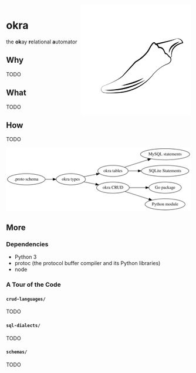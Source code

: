 <img align="right" width="300" src="images/okra.svg"/>

okra
====
the **ok**ay **r**elational **a**utomator

Why
---
TODO

What
----
TODO

How
---
TODO

![](images/dataflow.svg)

More
----
### Dependencies
- Python 3
- protoc (the protocol buffer compiler and its Python libraries)
- node

### A Tour of the Code

#### `crud-languages/`
TODO

#### `sql-dialects/`
TODO

#### `schemas/`
TODO
